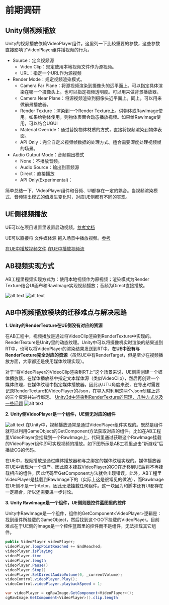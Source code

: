 # 前期调研

## Unity侧视频播放

Unity的视频播放依赖VideoPlayer组件。这里列一下比较重要的参数，这些参数直接影响了VideoPlayer组件播视频的行为。
* Source：定义视频源
  * Video Clip：规定使用本地视频文件作为源视频。
  * URL：指定一个URL作为源视频
* Render Mode：规定视频渲染模式。
  * Camera Far Plane：将源视频渲染到摄像头的远平面上。可以指定具体渲染在哪一个摄像头上。也可以指定视频透明度。可以用来做背景播放器。
  * Camera Near Plane：将源视频渲染到摄像头近平面上。同上。可以用来做前景播放器。
  * Render Texture：渲染到一个Render Texture上。供物体或RawImage使用。如果给物体使用，则物体表面会动态播放视频。如果给RawImage使用，可以结合UGUI
  * Material Override：通过替换物体材质的方式，直接将视频渲染到物体表面。
  * API Only：完全自定义视频帧数据的处理方式。适合需要深度处理视频帧的场景。
* Audio Output Mode：音频输出模式
  * None：不播放音频。
  * Audio Source：输出到音频源
  * Direct：直接播放
  * API Only(Experimental)：

简单总结一下，VideoPlayer组件和音频、UI都存在一定的耦合。当视频渲染模式、音频输出模式的值发生变化时，对应UE侧都有不同的实现。

## UE侧视频播放

UE可以在项目设置里设置启动视频。[参考文档](https://dev.epicgames.com/documentation/zh-cn/unreal-engine/project-section-of-the-unreal-engine-project-settings?application_version=5.4#%E8%A7%86%E9%A2%91)


UE可以直接将 文件媒体源 拖入场景中播放视频。[参考](https://dev.epicgames.com/documentation/zh-cn/unreal-engine/migrating-assets-from-unity-to-unreal-engine?application_version=5.4#%E8%A7%86%E9%A2%91)

[在UE中播放视频文件](https://dev.epicgames.com/documentation/zh-cn/unreal-engine/play-a-video-file-in-unreal-engine)
[在UE中播放视频流](https://dev.epicgames.com/documentation/zh-cn/unreal-engine/play-a-video-stream-in-unreal-engine)


## AB视频实现方式

AB工程里视频实现方式为：使用本地视频作为原视频；渲染模式为Render Texture结合UI画布和RawImage实现视频播放；音频为Direct直接播放。

![alt text](images/image.png)
![alt text](images/image-1.png)

## AB中视频播放模块的迁移难点与解决思路

**1. Unity的RenderTexture在UE侧没有对应的资源**

在AB工程中，视频播放是通过将VideoClip渲染到RenderTexture中实现的。RenderTexture是Unity里的动态纹理。Unity中可以将摄像机实时渲染的结果送到RT中，也可以将VideoPlayer的渲染结果发送到RT中。**在UE中没有与RenderTexture完全对应的资源**（虽然UE中有RenderTarget，但是至少在视频播放方面，大家都还是使用媒体纹理实现）。

对于“将VideoPlayer的VideoClip渲染到RT上”这个场景来说，UE侧需创建一个媒体播放器，在媒体播放器中指定文本媒体源（类似VideoClip），然后再创建一个媒体纹理，在媒体纹理中指定媒体播放器。因此从UTU角度来说，在导出时需要记录RenderTexture和VideoPlayer的Json，在导入时利用这两个Json创建上述的三个资源并进行绑定。
[Unity3d中渲染到RenderTexture的原理，几种方式以及一些问题](https://blog.csdn.net/leonwei/article/details/54972653)
![alt text](images/image-3.png)


**2. Unity侧VideoPlayer是一个组件，UE侧无对应的组件**

![alt text](images/image-2.png)
在Unity中，视频播放通常是通过VideoPlayer组件实现的。既然是组件就可以利用GameObject的GetComponent方法获取对应的组件。比如在AB工程里VideoPlayer会挂载到一个RawImage上，代码里通过获取这个RawImage挂载的VideoPlayer组件即可实现视频的播放。如下图所示是AB工程里点击“新游戏”后播放CG的代码。

在UE中，视频播放是通过媒体播放器和与之绑定的媒体纹理实现的。媒体播放器在UE中表现为一个资产。因此原本挂载VideoPlayer的GO在迁移到UE后将不再挂载相应的组件。因此代码里GetComponent方法就会出现错误。此外，AB工程里VideoPlayer是挂载到RawImage下的（实际上这是很常见的做法），而RawImage在UE侧不是一个Actor，因此无法挂载任何组件。这一块因为和脚本还有UI都存在一定耦合，所以还需要进一步讨论。


**3. Unity RawImage是一个组件，UE侧则是控件蓝图里的控件**

Unity中RawImage是一个组件，组件的GetComponent\<VideoPlayer\>逻辑是：找到组件所挂载的GameObject，然后找到这个GO下挂载的VideoPlayer。目前难点在于UE侧的Image是一个控件蓝图里的控件而不是组件，无法挂载其它组件。

```cs
public VideoPlayer videoPlayer;
videoPlayer.loopPointReached += EndReached;
videoPlayer.isPlaying
videoPlayer.time
videoPlayer.length
videoPlayer.Pause()
videoPlayer.Stop()
videoPlayer.SetDirectAudioVolume(0, _currentVolume);
videoControl.videoPlayer.Play();
videoControl.videoPlayer.playbackSpeed = 1;

var videoPlayer = cgRawImage.GetComponent<VideoPlayer>();
cgRawImage.GetComponent<VideoPlayer>().clip.length
```